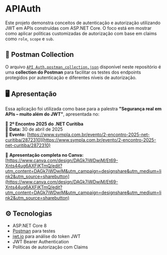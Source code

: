 # APIAuth

Este projeto demonstra conceitos de autenticação e autorização utilizando JWT em APIs construídas com ASP.NET Core. O foco está em mostrar como aplicar políticas customizadas de autorização com base em claims como `role`, `scope` e `sub`.

## 📂 Postman Collection

O arquivo [`API Auth.postman_collection.json`](./API%20Auth.postman_collection.json) disponível neste repositório é uma **collection do Postman** para facilitar os testes dos endpoints protegidos por autenticação e diferentes níveis de autorização.

## 🖥️ Apresentação

Essa aplicação foi utilizada como base para a palestra **"Segurança real em APIs – muito além do JWT"**, apresentada no:

📅 **2º Encontro 2025 do .NET Curitiba**  
📍 **Data:** 30 de abril de 2025  
🔗 **Evento:** [https://www.sympla.com.br/evento/2-encontro-2025-net-curitiba/2872310](https://www.sympla.com.br/evento/2-encontro-2025-net-curitiba/2872310)

🎤 **Apresentação completa no Canva:**  
[https://www.canva.com/design/DAGk7iWDwjM/Et69-Xnts44ug6AXFiKTmQ/edit?utm_content=DAGk7iWDwjM&utm_campaign=designshare&utm_medium=link2&utm_source=sharebutton](https://www.canva.com/design/DAGk7iWDwjM/Et69-Xnts44ug6AXFiKTmQ/edit?utm_content=DAGk7iWDwjM&utm_campaign=designshare&utm_medium=link2&utm_source=sharebutton)

## ⚙️ Tecnologias

- ASP.NET Core 8
- [Postman](https://www.postman.com/) para testes
- [jwt.io](https://jwt.io) para análise do token JWT
- JWT Bearer Authentication
- Políticas de autorização com Claims